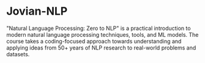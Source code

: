 # Jovian-NLP

"Natural Language Processing: Zero to NLP" is a practical introduction to modern natural language processing techniques, 
tools, and ML models. The course takes a coding-focused approach towards understanding and applying ideas from 50+ years 
of NLP research to real-world problems and datasets.
